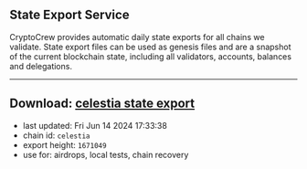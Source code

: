 ## State Export Service
CryptoCrew provides automatic daily state exports for all chains we validate. State export files can be used as genesis files and are a snapshot of the current blockchain state, including all validators, accounts, balances and delegations.

---
**Download: [celestia state export](https://dl-eu2.ccvalidators.com/SERVICE/celestia/celestia_export_1671049.json)**
---

- last updated: Fri Jun 14 2024 17:33:38
- chain id: `celestia`
- export height: `1671049`
- use for: airdrops, local tests, chain recovery
